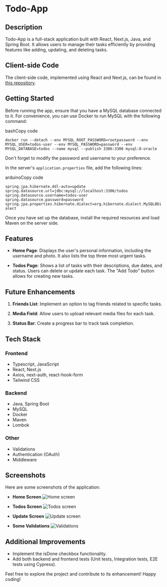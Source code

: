 # Todo-App

## Description

Todo-App is a full-stack application built with React, Next.js, Java, and Spring Boot. It allows users to manage their tasks efficiently by providing features like adding, updating, and deleting tasks.

## Client-side Code

The client-side code, implemented using React and Next.js, can be found in [this repository](https://github.com/amitlus/todo-app-Client).

## Getting Started

Before running the app, ensure that you have a MySQL database connected to it. For convenience, you can use Docker to run MySQL with the following command:

bashCopy code

`docker run --detach --env MYSQL_ROOT_PASSWORD=rootpassword --env MYSQL_USER=todos-user --env MYSQL_PASSWORD=password --env MYSQL_DATABASE=todos --name mysql --publish 3306:3306 mysql:8-oracle` 

Don't forget to modify the password and username to your preference.

In the server's `application.properties` file, add the following lines:

arduinoCopy code

`spring.jpa.hibernate.ddl-auto=update
spring.datasource.url=jdbc:mysql://localhost:3306/todos
spring.datasource.username=todos-user
spring.datasource.password=password
spring.jpa.properties.hibernate.dialect=org.hibernate.dialect.MySQL8Dialect` 

Once you have set up the database, install the required resources and load Maven on the server side.

## Features

-   **Home Page**: Displays the user's personal information, including the username and photo. It also lists the top three most urgent tasks.
    
-   **Todos Page**: Shows a list of tasks with their descriptions, due dates, and status. Users can delete or update each task. The "Add Todo" button allows for creating new tasks.
    

## Future Enhancements

1.  **Friends List**: Implement an option to tag friends related to specific tasks.
    
2.  **Media Field**: Allow users to upload relevant media files for each task.
    
3.  **Status Bar**: Create a progress bar to track task completion.
    

## Tech Stack

### Frontend

-   Typescript, JavaScript
-   React, Next.js
-   Axios, next-auth, react-hook-form
-   Tailwind CSS

### Backend

-   Java, Spring Boot
-   MySQL
-   Docker
-   Maven
-   Lombok

### Other

-   Validations
-   Authentication (OAuth)
-   Middleware

## Screenshots

Here are some screenshots of the application:

-   **Home Screen** ![Home screen](https://github.com/amitlus/todo-app-Client/assets/58470929/588f5f3f-3831-415a-8af7-109764a1901f)
    
-   **Todos Screen** ![Todos screen](https://github.com/amitlus/todo-app-Client/assets/58470929/9d5ed540-fee3-46e6-8cea-1a0f2133d2d2)
    
-   **Update Screen** ![Update screen](https://github.com/amitlus/todo-app-Client/assets/58470929/1184704f-26f7-4f83-bc79-f68a81cb0034)
    
-   **Some Validations** ![Validations](https://github.com/amitlus/todo-app-Client/assets/58470929/f609156a-d8b9-46dd-810a-ad8579d5b13e)
    

## Additional Improvements

-   Implement the isDone checkbox functionality.
-   Add both backend and frontend tests (Unit tests, Integration tests, E2E tests using Cypress).

Feel free to explore the project and contribute to its enhancement! Happy coding!
